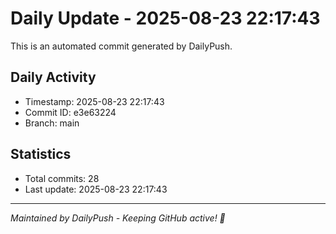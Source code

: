 # Daily Update - 2025-08-23 22:17:43

This is an automated commit generated by DailyPush.

## Daily Activity
- Timestamp: 2025-08-23 22:17:43
- Commit ID: e3e63224
- Branch: main

## Statistics
- Total commits: 28
- Last update: 2025-08-23 22:17:43

---
*Maintained by DailyPush - Keeping GitHub active! 🚀*
